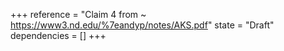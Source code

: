 +++
reference = "Claim 4 from ~ https://www3.nd.edu/%7eandyp/notes/AKS.pdf"
state = "Draft"
dependencies = []
+++
